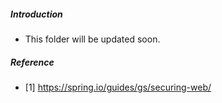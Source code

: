 ##### Introduction
- This folder will be updated soon. 

##### Reference
- [1] https://spring.io/guides/gs/securing-web/